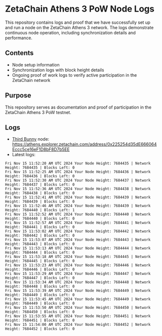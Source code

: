 # ZetaChain Athens 3 PoW Node Logs
This repository contains logs and proof that we have successfully set up and run a node on the ZetaChain Athens 3 network. The logs demonstrate continuous node operation, including synchronization details and performance.

## Contents
- Node setup information
- Synchronization logs with block height details
- Ongoing proof of work logs to verify active participation in the ZetaChain network

## Purpose
This repository serves as documentation and proof of participation in the ZetaChain Athens 3 PoW testnet.

## Logs

- [Third Bunny](https://thirdbunny.xyz/) node: https://athens.explorer.zetachain.com/address/0x225254d35dE666064Eccc5ce16eF1D8bF8D7b5EE
- Latest logs:
```
Fri Nov 15 11:52:20 AM UTC 2024 Your Node Height: 7684435 | Network Height: 7684435 | Blocks Left: 0
Fri Nov 15 11:52:25 AM UTC 2024 Your Node Height: 7684436 | Network Height: 7684436 | Blocks Left: 0
Fri Nov 15 11:52:30 AM UTC 2024 Your Node Height: 7684437 | Network Height: 7684437 | Blocks Left: 0
Fri Nov 15 11:52:36 AM UTC 2024 Your Node Height: 7684438 | Network Height: 7684438 | Blocks Left: 0
Fri Nov 15 11:52:41 AM UTC 2024 Your Node Height: 7684439 | Network Height: 7684439 | Blocks Left: 0
Fri Nov 15 11:52:46 AM UTC 2024 Your Node Height: 7684439 | Network Height: 7684440 | Blocks Left: 1
Fri Nov 15 11:52:52 AM UTC 2024 Your Node Height: 7684440 | Network Height: 7684440 | Blocks Left: 0
Fri Nov 15 11:52:57 AM UTC 2024 Your Node Height: 7684441 | Network Height: 7684441 | Blocks Left: 0
Fri Nov 15 11:53:02 AM UTC 2024 Your Node Height: 7684442 | Network Height: 7684442 | Blocks Left: 0
Fri Nov 15 11:53:07 AM UTC 2024 Your Node Height: 7684443 | Network Height: 7684443 | Blocks Left: 0
Fri Nov 15 11:53:13 AM UTC 2024 Your Node Height: 7684444 | Network Height: 7684444 | Blocks Left: 0
Fri Nov 15 11:53:18 AM UTC 2024 Your Node Height: 7684445 | Network Height: 7684445 | Blocks Left: 0
Fri Nov 15 11:53:23 AM UTC 2024 Your Node Height: 7684446 | Network Height: 7684446 | Blocks Left: 0
Fri Nov 15 11:53:29 AM UTC 2024 Your Node Height: 7684447 | Network Height: 7684447 | Blocks Left: 0
Fri Nov 15 11:53:34 AM UTC 2024 Your Node Height: 7684448 | Network Height: 7684448 | Blocks Left: 0
Fri Nov 15 11:53:39 AM UTC 2024 Your Node Height: 7684449 | Network Height: 7684449 | Blocks Left: 0
Fri Nov 15 11:53:45 AM UTC 2024 Your Node Height: 7684449 | Network Height: 7684449 | Blocks Left: 0
Fri Nov 15 11:53:50 AM UTC 2024 Your Node Height: 7684450 | Network Height: 7684450 | Blocks Left: 0
Fri Nov 15 11:53:55 AM UTC 2024 Your Node Height: 7684451 | Network Height: 7684451 | Blocks Left: 0
Fri Nov 15 11:54:00 AM UTC 2024 Your Node Height: 7684452 | Network Height: 7684452 | Blocks Left: 0
```
